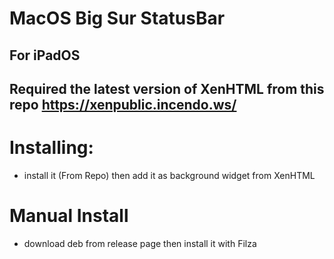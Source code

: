 # MacOS Big Sur StatusBar
## For iPadOS
## Required the latest version of XenHTML from this repo https://xenpublic.incendo.ws/

# Installing:
- install it (From Repo) then add it as background widget from XenHTML

# Manual Install
- download deb from release page then install it with Filza

